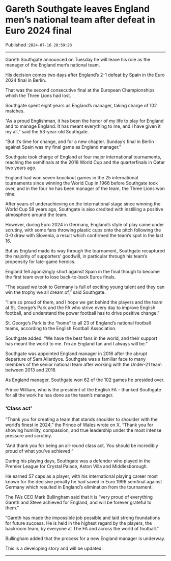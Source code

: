 # Gareth Southgate leaves England men’s national team after defeat in Euro 2024 final

Published :`2024-07-16 20:59:20`

---

Gareth Southgate announced on Tuesday he will leave his role as the manager of the England men’s national team.

His decision comes two days after England’s 2-1 defeat by Spain in the Euro 2024 final in Berlin.

That was the second consecutive final at the European Championships which the Three Lions had lost.

Southgate spent eight years as England’s manager, taking charge of 102 matches.

“As a proud Englishman, it has been the honor of my life to play for England and to manage England. It has meant everything to me, and I have given it my all,” said the 53-year-old Southgate.

“But it’s time for change, and for a new chapter. Sunday’s final in Berlin against Spain was my final game as England manager.”

Southgate took charge of England at four major international tournaments, reaching the semifinals at the 2018 World Cup and the quarterfinals in Qatar two years ago.

England had won seven knockout games in the 25 international tournaments since winning the World Cup in 1966 before Southgate took over, and in the four he has been manager of the team, the Three Lions won nine.

After years of underachieving on the international stage since winning the World Cup 58 years ago, Southgate is also credited with instilling a positive atmosphere around the team.

However, during Euro 2024 in Germany, England’s style of play came under scrutiny, with some fans throwing plastic cups onto the pitch following the 0-0 draw with Slovenia, a result which confirmed the team’s spot in the last 16.

But as England made its way through the tournament, Southgate recaptured the majority of supporters’ goodwill, in particular through his team’s propensity for late-game heroics.

England fell agonizingly short against Spain in the final though to become the first team ever to lose back-to-back Euros finals.

“The squad we took to Germany is full of exciting young talent and they can win the trophy we all dream of,” said Southgate.

“I am so proud of them, and I hope we get behind the players and the team at St. George’s Park and the FA who strive every day to improve English football, and understand the power football has to drive positive change.”

St. George’s Park is the “home” to all 23 of England’s national football teams, according to the English Football Association.

Southgate added: “We have the best fans in the world, and their support has meant the world to me. I’m an England fan and I always will be.”

Southgate was appointed England manager in 2016 after the abrupt departure of Sam Allardyce. Southgate was a familiar face to many members of the senior national team after working with the Under-21 team between 2013 and 2016.

As England manager, Southgate won 62 of the 102 games he presided over.

Prince William, who is the president of the English FA – thanked Southgate for all the work he has done as the team’s manager.

### ‘Class act’

“Thank you for creating a team that stands shoulder to shoulder with the world’s finest in 2024,” the Prince of Wales wrote on X. “Thank you for showing humility, compassion, and true leadership under the most intense pressure and scrutiny.

“And thank you for being an all-round class act. You should be incredibly proud of what you’ve achieved.”

During his playing days, Southgate was a defender who played in the Premier League for Crystal Palace, Aston Villa and Middlesborough.

He earned 57 caps as a player, with his international playing career most known for the decisive penalty he had saved in Euro 1996 semfinal against Germany which resulted in England’s elimination from the tournament.

The FA’s CEO Mark Bullingham said that it is “very proud of everything Gareth and Steve achieved for England, and will be forever grateful to them.”

“Gareth has made the impossible job possible and laid strong foundations for future success. He is held in the highest regard by the players, the backroom team, by everyone at The FA and across the world of football.”

Bullingham added that the process for a new England manager is underway.

This is a developing story and will be updated.

---

